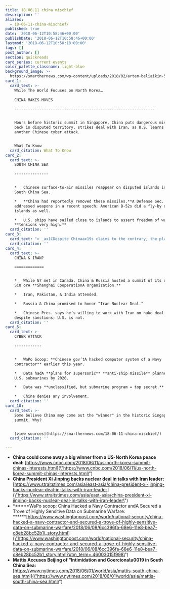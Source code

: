 ```yaml
---
title: 18.06.11 china mischief
description: ''
aliases:
  - 18-06-11-china-mischief/
published: true
date: '2018-06-12T10:58:46+00:00'
publishDate: '2018-06-12T10:58:46+00:00'
lastmod: '2018-06-12T10:58:18+00:00'
tags: []
post_author: []
section: quickreads
card_series: current events
color_palette_classname: light-blue
background_image: >-
  https://smarthernews.com/wp-content/uploads/2018/02/artem-beliaikin-570687-unsplash-360x360.jpg
card_1:
  card_text: >-
    While The World Focuses on North Korea…  
      
    CHINA MAKES MOVES

    --------------------------------------------------------------


    Hours before historic summit in Singapore, China puts dangerous missiles
    back in disputed territory, strikes deal with Iran, as U.S. learns of yet
    another Chinese cyber attack.


    What To Know
  card_citation: What To Know
card_2:
  card_text: >-
    SOUTH CHINA SEA

    ---------------


    *   Chinese surface-to-air missiles reappear on disputed islands in the
    South China Sea.

    *   **China had reportedly removed these missiles.**A Defense Sec. Mattis
    addressed weapons in a recent speech; American B-52s did a fly-by of the
    islands as well.

    *   U.S. ships have sailed close to islands to assert freedom of waterway;
    **tensions very high.**
  card_citation: ''
card_3:
  card_text: "> _ax1CDespite Chinaax19s claims to the contrary, the placement of these weapons systems is tied directly to military use for the purposes of intimidation and coercion.”_n> n> Sec. of Defense Jim Mattis last week on China's militarization of islands in the South China Sea. Brunei, Malaysia, the Philippines, Taiwan & Vietnam contest China's claims of the land."
  card_citation: ''
card_4:
  card_text: >-
    CHINA & IRAN?

    =============


    *   While G7 met in Canada, China & Russia hosted a summit of its own: The
    SCO orA **Shanghai CooperationA Organization.**

    *   Iran, Pakistan, & India attended.

    *   Russia & China promised to honor “Iran Nuclear Deal.”

    *   Chinese Pres. says he’s willing to work with Iran on nuke deal & trade
    despite sanctions; U.S. is not.
  card_citation: ''
card_5:
  card_text: >-
    CYBER ATTACK

    ------------


    *   WaPo Scoop: **Chinese gov’tA hacked computer system of a Navy
    contractor** earlier this year.

    *   Data hadA **plans for supersonic** **anti-ship missile** plannedA for
    U.S. submarines by 2020.

    *   Data was **unclassified, but submarine program = top secret.**

    *   China denies any involvement.
  card_citation: ''
card_10:
  card_text: >-
    Some believe China may come out the "winner" in the historic Singapore
    summit. Why?


    [view sources](https://smarthernews.com/18-06-11-china-mischief/)
  card_citation: ''

---
```

*   **China could come away a big winner from a US-North Korea peace deal:** [https://www.cnbc.com/2018/06/11/us-north-korea-summit-chinas-interests.html](\"https://www.cnbc.com/2018/06/11/us-north-korea-summit-chinas-interests.html\")
*   **China President Xi Jinping backs nuclear deal in talks with Iran leader:** [https://www.straitstimes.com/asia/east-asia/china-president-xi-jinping-backs-nuclear-deal-in-talks-with-iran-leader](\"https://www.straitstimes.com/asia/east-asia/china-president-xi-jinping-backs-nuclear-deal-in-talks-with-iran-leader\")
*   ******WaPo scoop: China Hacked a Navy Contractor andA Secured a Trove of Highly Sensitive Data on Submarine Warfare:  
    ******[https://www.washingtonpost.com/world/national-security/china-hacked-a-navy-contractor-and-secured-a-trove-of-highly-sensitive-data-on-submarine-warfare/2018/06/08/6cc396fa-68e6-11e8-bea7-c8eb28bc52b1\_story.html](\"https://www.washingtonpost.com/world/national-security/china-hacked-a-navy-contractor-and-secured-a-trove-of-highly-sensitive-data-on-submarine-warfare/2018/06/08/6cc396fa-68e6-11e8-bea7-c8eb28bc52b1_story.html?utm_term=.46003015f998\")
*   **Mattis Accuses Beijing of “Intimidation and Coerciona\\u0019 in South China Sea:**  
    [https://www.nytimes.com/2018/06/01/world/asia/mattis-south-china-sea.html](\"https://www.nytimes.com/2018/06/01/world/asia/mattis-south-china-sea.html\")